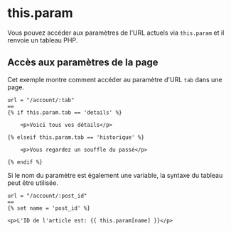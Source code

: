 # this.param

Vous pouvez accéder aux paramètres de l'URL actuels via `this.param` et il renvoie un tableau PHP.

## Accès aux paramètres de la page

Cet exemple montre comment accéder au paramètre d'URL `tab` dans une page.

    url = "/account/:tab"
    ==
    {% if this.param.tab == 'details' %}

        <p>Voici tous vos détails</p>

    {% elseif this.param.tab == 'historique' %}

        <p>Vous regardez un souffle du passé</p>

    {% endif %}

Si le nom du paramètre est également une variable, la syntaxe du tableau peut être utilisée.

    url = "/account/:post_id"
    ==
    {% set name = 'post_id' %}

    <p>L'ID de l'article est: {{ this.param[name] }}</p>
